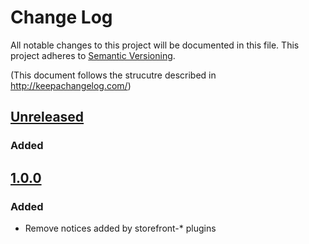 # Change Log
All notable changes to this project will be documented in this file.
This project adheres to [Semantic Versioning](http://semver.org/).

(This document follows the strucutre described in http://keepachangelog.com/)

## [Unreleased]
### Added

## [1.0.0]
### Added
 * Remove notices added by storefront-* plugins

[Unreleased]: http://github.com/inpsyde/remove-woothemes-install-notice/compare/
[1.0.0]: http://github.com/inpsyde/remove-woothemes-install-notice/compare/1.0.0...master/
